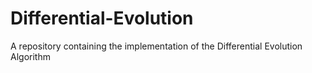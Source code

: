 # Differential-Evolution
A repository containing the implementation of the Differential Evolution Algorithm
